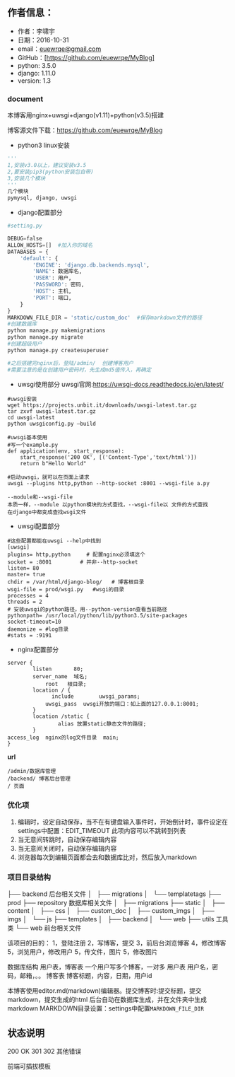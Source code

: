 ## 作者信息：
* 作者：李啸宇
* 日期：2016-10-31
* email：euewrqe@gmail.com
* GitHub：[https://github.com/euewrqe/MyBlog]
* python: 3.5.0
* django: 1.11.0
* version: 1.3

### document


本博客用nginx+uwsgi+django(v1.11)+python(v3.5)搭建

博客源文件下载：https://github.com/euewrqe/MyBlog


- python3 linux安装

``` python
'''
1,安装v3.0以上，建议安装v3.5
2,要安装pip3(python安装包自带)
3,安装几个模块
'''
几个模块
pymysql, django, uwsgi
```

- django配置部分

``` python
#setting.py

DEBUG=false
ALLOW_HOSTS=[]  #加入你的域名
DATABASES = {
    'default': {
        'ENGINE': 'django.db.backends.mysql',
        'NAME': 数据库名,
        'USER': 用户,
        'PASSWORD': 密码,
        'HOST': 主机,
        'PORT': 端口,
    }
}
MARKDOWN_FILE_DIR = 'static/custom_doc'  #保存markdown文件的路径
#创建数据库
python manage.py makemigrations
python manage.py migrate
#创建超级用户
python manage.py createsuperuser

#之后搭建完nginx后，登陆/admin/  创建博客用户
#需要注意的是在创建用户密码时，先生成md5值传入，再确定
```

- uwsgi使用部分
uwsgi官网:https://uwsgi-docs.readthedocs.io/en/latest/

```
#uwsgi安装
wget https://projects.unbit.it/downloads/uwsgi-latest.tar.gz
tar zxvf uwsgi-latest.tar.gz
cd uwsgi-latest
python uwsgiconfig.py –build

#uwsgi基本使用
#写一个example.py
def application(env, start_response):
    start_response('200 OK', [('Content-Type','text/html')])
    return b"Hello World"

#启动uwsgi，就可以在页面上请求
uwsgi --plugins http,python --http-socket :8001 --wsgi-file a.py

--module和--wsgi-file
本质一样，--module 以python模块的方式查找，--wsgi-file以 文件的方式查找
在django中都变成查找wsgi文件
```

- uwsgi配置部分

```
#这些配置都能在uwsgi --help中找到
[uwsgi]
plugins= http,python     # 配置nginx必须填这个
socket = :8001         # 并非--http-socket
listen= 80
master= true
chdir = /var/html/django-blog/   # 博客根目录
wsgi-file = prod/wsgi.py   #wsgi的目录
processes = 4
threads = 2
# 安装uwsgi的python路径，用--python-version查看当前路径
pythonpath= /usr/local/python/lib/python3.5/site-packages
socket-timeout=10
daemonize = #log目录
#stats = :9191
```

- nginx配置部分

```
server {
        listen       80;
        server_name  域名;
            root   根目录;
        location / {
              include        uwsgi_params;
            uwsgi_pass  uwsgi开放的端口：如上面的127.0.0.1:8001;
        }
        location /static {
                alias 放置static静态文件的路径;
        }
access_log  nginx的log文件目录  main;
}

```

**url**

```
/admin/数据库管理
/backend/ 博客后台管理
/ 页面
```

### 优化项
1. 编辑时，设定自动保存，当不在有键盘输入事件时，开始倒计时，事件设定在settings中配置：EDIT_TIMEOUT    此项内容可以不跳转到列表
2. 当无意间转跳时，自动保存编辑内容
3. 当无意间关闭时，自动保存编辑内容
4. 浏览器每次到编辑页面都会去和数据库比对，然后放入markdown

### 项目目录结构

├── backend     后台相关文件
│   ├── migrations
│   └── templatetags
├── prod
├── repository   数据库相关文件
│   ├── migrations
├── static
│   ├── content
│   ├── css
│   ├── custom_doc
│   ├── custom_imgs
│   ├── imgs
│   └── js
├── templates
│   ├── backend
│   └── web
├── utils   工具类
└── web     前台相关文件

该项目的目的：
1，登陆注册
2，写博客，提交
3，前后台浏览博客
4，修改博客
5，浏览用户，修改用户
5，传文件，图片
5，修改图片




数据库结构
用户表，博客表
一个用户写多个博客，一对多
用户表
用户名，密码，邮箱，。。
博客表
博客标题，内容，日期，用户id



本博客使用editor.md(markdown)编辑器。提交博客时:提交标题，提交markdown，提交生成的html
后台自动在数据库生成，并在文件夹中生成markdown
MARKDOWN目录设置：settings中配置`MARKDOWN_FILE_DIR`


## 状态说明
200  OK
301
302  其他错误

前端可插拔模板


